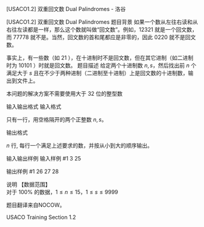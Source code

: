 



[USACO1.2] 双重回文数 Dual Palindromes - 洛谷














[USACO1.2] 双重回文数 Dual Palindromes
题目背景
如果一个数从左往右读和从右往左读都是一样，那么这个数就叫做“回文数”。例如，$12321$ 就是一个回文数，而 $77778$ 就不是。当然，回文数的首和尾都应是非零的，因此 $0220$ 就不是回文数。

事实上，有一些数（如 $21$ ），在十进制时不是回文数，但在其它进制（如二进制时为 $10101$ ）时就是回文数。
题目描述
给定两个十进制数 $n,s$，然后找出前 $n$ 个满足大于 $s$ 且在不少于两种进制（二进制至十进制）上是回文数的十进制数，输出到文件上。

本问题的解决方案不需要使用大于 $32$ 位的整型数


输入输出格式
输入格式

只有一行，用空格隔开的两个正整数 $n,s$。

输出格式

$n$ 行, 每行一个满足上述要求的数，并按从小到大的顺序输出。

输入输出样例
输入样例 #1
3 25

输出样例 #1
26
27
28

说明
【数据范围】  
对于 $100\%$ 的数据，$1\le n \le 15$，$1\le s \le 9999$

题目翻译来自NOCOW。

USACO Training Section 1.2







